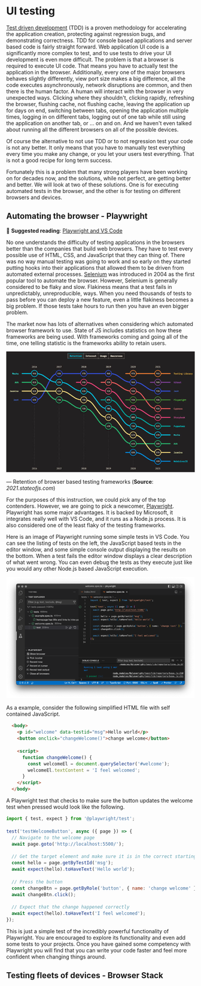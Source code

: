 # UI testing

[Test driven development](https://www.freecodecamp.org/news/test-driven-development-what-it-is-and-what-it-is-not-41fa6bca02a2/) (TDD) is a proven methodology for accelerating the application creation, protecting against regression bugs, and demonstrating correctness. TDD for console based applications and server based code is fairly straight forward. Web application UI code is a significantly more complex to test, and to use tests to drive your UI development is even more difficult. The problem is that a browser is required to execute UI code. That means you have to actually test the application in the browser. Additionally, every one of the major browsers behaves slightly differently, view port size makes a big difference, all the code executes asynchronously, network disruptions are common, and then there is the human factor. A human will interact with the browser in very unexpected ways. Clicking where they shouldn't, clicking rapidly, refreshing the browser, flushing cache, not flushing cache, leaving the application up for days on end, switching between tabs, opening the application multiple times, logging in on different tabs, logging out of one tab while still using the application on another tab, or ... on and on. And we haven't even talked about running all the different browsers on all of the possible devices.

Of course the alternative to not use TDD or to not regression test your code is not any better. It only means that you have to manually test everything every time you make any change, or you let your users test everything. That is not a good recipe for long term success.

Fortunately this is a problem that many strong players have been working on for decades now, and the solutions, while not perfect, are getting better and better. We will look at two of these solutions. One is for executing automated tests in the browser, and the other is for testing on different browsers and devices.

## Automating the browser - Playwright

📖 **Suggested reading**: [Playwright and VS Code](https://playwright.dev/docs/getting-started-vscode)

No one understands the difficulty of testing applications in the browsers better than the companies that build web browsers. They have to test every possible use of HTML, CSS, and JavaScript that they can thing of. There was no way manual testing was going to work and so early on they started putting hooks into their applications that allowed them to be driven from automated external processes. [Selenium](https://www.selenium.dev/) was introduced in 2004 as the first popular tool to automate the browser. However, Selenium is generally considered to be flaky and slow. Flakiness means that a test fails in unpredictably, unreproducible, ways. When you need thousands of tests to pass before you can deploy a new feature, even a little flakiness becomes a big problem. If those tests take hours to run then you have an even bigger problem.

The market now has lots of alternatives when considering which automated browser framework to use. State of JS includes statistics on how these frameworks are being used. With frameworks coming and going all of the time, one telling statistic is the frameworks ability to retain users.

![State of JS testing](javascriptStateOfJsTesting.jpg)

— Retention of browser based testing frameworks (**Source**: _2021.stateofjs.com_)

For the purposes of this instruction, we could pick any of the top contenders. However, we are going to pick a newcomer, [Playwright](https://playwright.dev/). Playwright has some major advantages. It is backed by Microsoft, it integrates really well with VS Code, and it runs as a Node.js process. It is also considered one of the least flaky of the testing frameworks.

Here is an image of Playwright running some simple tests in VS Code. You can see the listing of tests on the left, the JavaScript based tests in the editor window, and some simple console output displaying the results on the bottom. When a test fails the editor window displays a clear description of what went wrong. You can even debug the tests as they execute just like you would any other Node.js based JavaScript execution.

![Playwright](javaScriptPlaywright.png)

As a example, consider the following simplified HTML file with self contained JavaScript.

```HTML
  <body>
    <p id="welcome" data-testid="msg">Hello world</p>
    <button onclick="changeWelcome()">change welcome</button>

    <script>
      function changeWelcome() {
        const welcomeEl = document.querySelector('#welcome');
        welcomeEl.textContent = 'I feel welcomed';
      }
    </script>
  </body>
```

A Playwright test that checks to make sure the button updates the welcome test when pressed would look like the following.

```js
import { test, expect } from '@playwright/test';

test('testWelcomeButton', async ({ page }) => {
  // Navigate to the welcome page
  await page.goto('http://localhost:5500/');

  // Get the target element and make sure it is in the correct starting state
  const hello = page.getByTestId('msg');
  await expect(hello).toHaveText('Hello world');

  // Press the button
  const changeBtn = page.getByRole('button', { name: 'change welcome' });
  await changeBtn.click();

  // Expect that the change happened correctly
  await expect(hello).toHaveText('I feel welcomed');
});
```

This is just a simple test of the incredibly powerful functionality of Playwright. You are encouraged to explore its functionality and even add some tests to your projects. Once you have gained some competency with Playwright you will find that you can write your code faster and feel more confident when changing things around.

## Testing fleets of devices - Browser Stack
